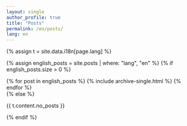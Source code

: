```yaml
---
layout: single
author_profile: true
title: "Posts"
permalink: /en/posts/
lang: en
---
```


{% assign t = site.data.i18n[page.lang] %}

{% assign english_posts = site.posts | where: "lang", "en" %}
{% if english_posts.size > 0 %}
  <div class="entries-list">
    {% for post in english_posts %}
      {% include archive-single.html %}
    {% endfor %}
  </div>
{% else %}
  <p>{{ t.content.no_posts }}</p>
{% endif %} 
